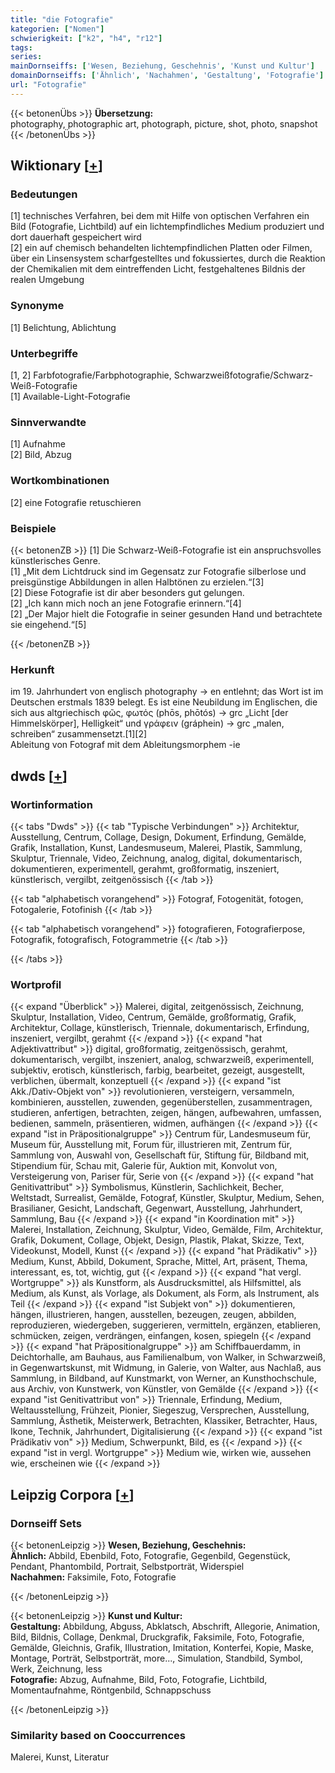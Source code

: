 ```yaml
---
title: "die Fotografie"
kategorien: ["Nomen"]
schwierigkeit: ["k2", "h4", "r12"]
tags:
series:
mainDornseiffs: ['Wesen, Beziehung, Geschehnis', 'Kunst und Kultur']
domainDornseiffs: ['Ähnlich', 'Nachahmen', 'Gestaltung', 'Fotografie']
url: "Fotografie"
---
```


{{< betonenÜbs >}}
**Übersetzung:**  
photography, photographic art, photograph, picture, shot, photo, snapshot  
{{< /betonenÜbs >}}

## Wiktionary [[+](https://de.wiktionary.org/wiki/Fotografie)]

### Bedeutungen
[1] technisches Verfahren, bei dem mit Hilfe von optischen Verfahren ein Bild (Fotografie, Lichtbild) auf ein lichtempfindliches Medium produziert und dort dauerhaft gespeichert wird  
[2] ein auf chemisch behandelten lichtempfindlichen Platten oder Filmen, über ein Linsensystem scharfgestelltes und fokussiertes, durch die Reaktion der Chemikalien mit dem eintreffenden Licht, festgehaltenes Bildnis der realen Umgebung  

### Synonyme
[1] Belichtung, Ablichtung  

### Unterbegriffe
[1, 2] Farbfotografie/Farbphotographie, Schwarzweißfotografie/Schwarz-Weiß-Fotografie  
[1] Available-Light-Fotografie  

### Sinnverwandte
[1] Aufnahme  
[2] Bild, Abzug  

### Wortkombinationen
[2] eine Fotografie retuschieren  

### Beispiele
{{< betonenZB >}}
[1] Die Schwarz-Weiß-Fotografie ist ein anspruchsvolles künstlerisches Genre.  
[1] „Mit dem Lichtdruck sind im Gegensatz zur Fotografie silberlose und preisgünstige Abbildungen in allen Halbtönen zu erzielen.“[3]  
[2] Diese Fotografie ist dir aber besonders gut gelungen.  
[2] „Ich kann mich noch an jene Fotografie erinnern.“[4]  
[2] „Der Major hielt die Fotografie in seiner gesunden Hand und betrachtete sie eingehend.“[5]  

{{< /betonenZB >}}
### Herkunft
im 19. Jahrhundert von englisch photography → en entlehnt; das Wort ist im Deutschen erstmals 1839 belegt. Es ist eine Neubildung im Englischen, die sich aus altgriechisch φῶς, φωτός (phōs, phōtós) → grc „Licht [der Himmelskörper], Helligkeit“ und γράφειν (gráphein) → grc „malen, schreiben“ zusammensetzt.[1][2]  
Ableitung von Fotograf mit dem Ableitungsmorphem -ie  



## dwds [[+](https://www.dwds.de/wb/Fotografie)]

### Wortinformation
{{< tabs "Dwds" >}}
{{< tab "Typische Verbindungen" >}}
Architektur, Ausstellung, Centrum, Collage, Design, Dokument, Erfindung, Gemälde, Grafik, Installation, Kunst, Landesmuseum, Malerei, Plastik, Sammlung, Skulptur, Triennale, Video, Zeichnung, analog, digital, dokumentarisch, dokumentieren, experimentell, gerahmt, großformatig, inszeniert, künstlerisch, vergilbt, zeitgenössisch
{{< /tab >}}

{{< tab "alphabetisch vorangehend" >}}
Fotograf, Fotogenität, fotogen, Fotogalerie, Fotofinish
{{< /tab >}}

{{< tab "alphabetisch vorangehend" >}}
fotografieren, Fotografierpose, Fotografik, fotografisch, Fotogrammetrie
{{< /tab >}}

{{< /tabs >}}

### Wortprofil
{{< expand "Überblick" >}} Malerei, digital, zeitgenössisch, Zeichnung, Skulptur, Installation, Video, Centrum, Gemälde, großformatig, Grafik, Architektur, Collage, künstlerisch, Triennale, dokumentarisch, Erfindung, inszeniert, vergilbt, gerahmt {{< /expand >}}
{{< expand "hat Adjektivattribut" >}} digital, großformatig, zeitgenössisch, gerahmt, dokumentarisch, vergilbt, inszeniert, analog, schwarzweiß, experimentell, subjektiv, erotisch, künstlerisch, farbig, bearbeitet, gezeigt, ausgestellt, verblichen, übermalt, konzeptuell {{< /expand >}}
{{< expand "ist Akk./Dativ-Objekt von" >}} revolutionieren, versteigern, versammeln, kombinieren, ausstellen, zuwenden, gegenüberstellen, zusammentragen, studieren, anfertigen, betrachten, zeigen, hängen, aufbewahren, umfassen, bedienen, sammeln, präsentieren, widmen, aufhängen {{< /expand >}}
{{< expand "ist in Präpositionalgruppe" >}} Centrum für, Landesmuseum für, Museum für, Ausstellung mit, Forum für, illustrieren mit, Zentrum für, Sammlung von, Auswahl von, Gesellschaft für, Stiftung für, Bildband mit, Stipendium für, Schau mit, Galerie für, Auktion mit, Konvolut von, Versteigerung von, Pariser für, Serie von {{< /expand >}}
{{< expand "hat Genitivattribut" >}} Symbolismus, Künstlerin, Sachlichkeit, Becher, Weltstadt, Surrealist, Gemälde, Fotograf, Künstler, Skulptur, Medium, Sehen, Brasilianer, Gesicht, Landschaft, Gegenwart, Ausstellung, Jahrhundert, Sammlung, Bau {{< /expand >}}
{{< expand "in Koordination mit" >}} Malerei, Installation, Zeichnung, Skulptur, Video, Gemälde, Film, Architektur, Grafik, Dokument, Collage, Objekt, Design, Plastik, Plakat, Skizze, Text, Videokunst, Modell, Kunst {{< /expand >}}
{{< expand "hat Prädikativ" >}} Medium, Kunst, Abbild, Dokument, Sprache, Mittel, Art, präsent, Thema, interessant, es, tot, wichtig, gut {{< /expand >}}
{{< expand "hat vergl. Wortgruppe" >}} als Kunstform, als Ausdrucksmittel, als Hilfsmittel, als Medium, als Kunst, als Vorlage, als Dokument, als Form, als Instrument, als Teil {{< /expand >}}
{{< expand "ist Subjekt von" >}} dokumentieren, hängen, illustrieren, hangen, ausstellen, bezeugen, zeugen, abbilden, reproduzieren, wiedergeben, suggerieren, vermitteln, ergänzen, etablieren, schmücken, zeigen, verdrängen, einfangen, kosen, spiegeln {{< /expand >}}
{{< expand "hat Präpositionalgruppe" >}} am Schiffbauerdamm, in Deichtorhalle, am Bauhaus, aus Familienalbum, von Walker, in Schwarzweiß, in Gegenwartskunst, mit Widmung, in Galerie, von Walter, aus Nachlaß, aus Sammlung, in Bildband, auf Kunstmarkt, von Werner, an Kunsthochschule, aus Archiv, von Kunstwerk, von Künstler, von Gemälde {{< /expand >}}
{{< expand "ist Genitivattribut von" >}} Triennale, Erfindung, Medium, Weltausstellung, Frühzeit, Pionier, Siegeszug, Versprechen, Ausstellung, Sammlung, Ästhetik, Meisterwerk, Betrachten, Klassiker, Betrachter, Haus, Ikone, Technik, Jahrhundert, Digitalisierung {{< /expand >}}
{{< expand "ist Prädikativ von" >}} Medium, Schwerpunkt, Bild, es {{< /expand >}}
{{< expand "ist in vergl. Wortgruppe" >}} Medium wie, wirken wie, aussehen wie, erscheinen wie {{< /expand >}}

## Leipzig Corpora [[+](https://corpora.uni-leipzig.de/en/res?word=Fotografie&corpusId=deu_newscrawl-public_2018)]

### Dornseiff Sets
{{< betonenLeipzig >}}
**Wesen, Beziehung, Geschehnis:**  
**Ähnlich:** Abbild, Ebenbild, Foto, Fotografie, Gegenbild, Gegenstück, Pendant, Phantombild, Portrait, Selbstporträt, Widerspiel  
**Nachahmen:** Faksimile, Foto, Fotografie  

{{< /betonenLeipzig >}}


{{< betonenLeipzig >}}
**Kunst und Kultur:**  
**Gestaltung:** Abbildung, Abguss, Abklatsch, Abschrift, Allegorie, Animation, Bild, Bildnis, Collage, Denkmal, Druckgrafik, Faksimile, Foto, Fotografie, Gemälde, Gleichnis, Grafik, Illustration, Imitation, Konterfei, Kopie, Maske, Montage, Porträt, Selbstporträt, more..., Simulation, Standbild, Symbol, Werk, Zeichnung, less  
**Fotografie:** Abzug, Aufnahme, Bild, Foto, Fotografie, Lichtbild, Momentaufnahme, Röntgenbild, Schnappschuss  

{{< /betonenLeipzig >}}

### Similarity based on Cooccurrences
Malerei, Kunst, Literatur

